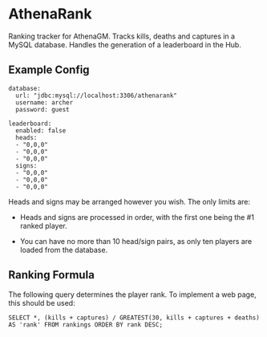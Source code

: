 # AthenaRank

Ranking tracker for AthenaGM. Tracks kills, deaths and captures in a MySQL database. Handles the generation of a leaderboard in the Hub.

## Example Config

```
database:
  url: "jdbc:mysql://localhost:3306/athenarank"
  username: archer
  password: guest

leaderboard:
  enabled: false
  heads:
  - "0,0,0"
  - "0,0,0"
  - "0,0,0"
  signs:
  - "0,0,0"
  - "0,0,0"
  - "0,0,0"
```

Heads and signs may be arranged however you wish. The only limits are:

* Heads and signs are processed in order, with the first one being the #1 ranked player.

* You can have no more than 10 head/sign pairs, as only ten players are loaded from the database.

## Ranking Formula

The following query determines the player rank. To implement a web page, this should be used:

```
SELECT *, (kills + captures) / GREATEST(30, kills + captures + deaths) AS 'rank' FROM rankings ORDER BY rank DESC;
```

